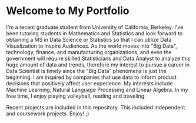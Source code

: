 # Welcome to My Portfolio

I'm a recent graduate student from University of California, Berkeley. I've been tutoring students in Mathematics and Statistics and look forward to obtaining a MS in Data Science or Statistics so that I can utilize Data Visualization to inspire Audiences. As the world moves into "Big Data", technology, finance, and manufacturing organizations, and even the government will require skilled Statisticians and Data Analyst to analyze this huge amount of data and trends, therefore my interest to pursue a career in Data Scientist is timely since the "Big Data" phenomena is just the beginning. I am inspired by companies that use data to inform product decisions that positively affect user experience. My interests include Machine Learning, Natural Language Processing and Linear Algebra. In my free time, I enjoy playing volleyball, reading and traveling. 

Recent projects are included in this repository. This included independent and coursework projects. Enjoy! ;)


